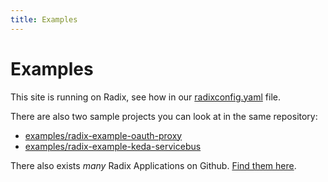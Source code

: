 ```yaml
---
title: Examples
---
```


# Examples

This site is running on Radix, see how in our [radixconfig.yaml](https://github.com/equinor/radix-public-site/tree/main/radixconfig.yaml) file.

There are also two sample projects you can look at in the same repository:

- [examples/radix-example-oauth-proxy](https://github.com/equinor/radix-public-site/tree/main/examples/radix-example-oauth-proxy)
- [examples/radix-example-keda-servicebus](https://github.com/equinor/radix-public-site/tree/main/examples/radix-example-keda-servicebus)

There also exists _many_ Radix Applications on Github. [Find them here](https://github.com/search?q=path%3A**%2Fradixconfig.yaml&type=code).
